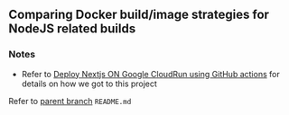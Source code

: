 ## Comparing Docker build/image strategies for NodeJS related builds

### Notes

- Refer to [Deploy Nextjs ON Google CloudRun using GitHub actions](https://www.youtube.com/watch?v=IjUnQ9kMnVo) for details on how we got to this project

Refer to [parent branch](https://github.com/techedemic/nextjs-cloudrun-app/tree/DockerCompare) `README.md`
